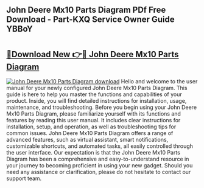 ## John Deere Mx10 Parts Diagram PDf Free Download - Part-KXQ Service Owner Guide YBBoY

# <h2><a href="http://dfpvi0l.blite.top/?on=John+Deere+Mx10+Parts+Diagram">🔗Download New 👉🔴 John Deere Mx10 Parts Diagram</a></h2>

[![John Deere Mx10 Parts Diagram download](https://i.imgur.com/lujVjoI.png)](http://dfpvi0l.blite.top/?on=John+Deere+Mx10+Parts+Diagram)
Hello and welcome to the user manual for your newly configured John Deere Mx10 Parts Diagram. This guide is here to help you master the functions and capabilities of your product. Inside, you will find detailed instructions for installation, usage, maintenance, and troubleshooting. Before you begin using your John Deere Mx10 Parts Diagram, please familiarize yourself with its functions and features by reading this user manual. It includes clear instructions for installation, setup, and operation, as well as troubleshooting tips for common issues. John Deere Mx10 Parts Diagram offers a range of advanced features, such as virtual assistant, smart notifications, customizable shortcuts, and automated tasks, all easily controlled through the user interface. Our expectation is that the John Deere Mx10 Parts Diagram has been a comprehensive and easy-to-understand resource in your journey to becoming proficient in using your new gadget. Should you need any assistance or clarification, please do not hesitate to contact our support team.
